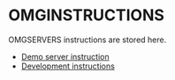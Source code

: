 # OMGINSTRUCTIONS

OMGSERVERS instructions are stored here.

- [Demo server instruction](https://github.com/OMGSERVERS/omginstructions/blob/main/demoserver_instruction.md)
- [Development instructions](https://github.com/OMGSERVERS/omginstructions/blob/main/development_instructions.md)
